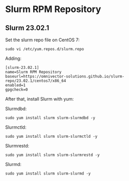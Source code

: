 # Slurm RPM Repository

## Slurm 23.02.1

Set the slurm repo file on CentOS 7:

```
sudo vi /etc/yum.repos.d/slurm.repo
```

Adding:

```
[slurm-23.02.1]
name=Slurm RPM Repository
baseurl=https://omnivector-solutions.github.io/slurm-repo/23.02.1/centos7/x86_64
enabled=1
gpgcheck=0
```

After that, install Slurm with yum:

Slurmdbd:

```
sudo yum install slurm slurm-slurmdbd -y
```

Slurmctld:

```
sudo yum install slurm slurm-slurmctld -y
```

Slurmrestd:

```
sudo yum install slurm slurm-slurmrestd -y
```

Slurmd:

```
sudo yum install slurm slurm-slurmd -y
```
